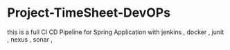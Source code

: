 # Project-TimeSheet-DevOPs
this is a full CI CD Pipeline for Spring Application with  jenkins , docker , junit , nexus , sonar ,
